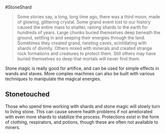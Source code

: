 #StoneShard
> Some stories say, a long, long time ago, there was a third moon, made of glowing, glittering crystal. Some grand event lost to our history caused the entire mass to shatter, raining shards to the earth for hundreds of years. Large chunks buried themselves deep beneath the ground, settling in and seeping their energies through the land. Sometimes they created grand, twisting caves, scintillating with shards of divinity. Others mixed with minerals and created strange rock formations and creatures to protect them. Still others may have buried themselves so deep that mortals will never find them.

Stone magic is really good for artifice, and can be used for simple effects in wands and staves. More complex machines can also be built with various techniques to manipulate the magical energies.

## Stonetouched
Those who spend time working with shards and stone magic will slowly turn to living stone. This can cause severe health problems if not ameliorated with even more shards to stabilize the process. Protections exist in the form of clothing, respirators, and potions, though these are often not available to miners.